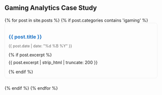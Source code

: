 <h2>Gaming Analytics Case Study</h2>

<div style="margin-top: 20px;">
  {% for post in site.posts %}
    {% if post.categories contains 'igaming' %}
      <div style="margin-bottom: 24px; padding: 12px; border: 1px solid #eee; border-radius: 8px;">
        <h3 style="margin-bottom: 6px;">
          <a href="{{ post.url }}" style="text-decoration: none; color: #2176C7;">
            {{ post.title }}
          </a>
        </h3>
        <p style="color: #666; font-size: 0.9em;">
          {{ post.date | date: "%d %B %Y" }}
        </p>
        {% if post.excerpt %}
          <p style="margin-top: 8px;">{{ post.excerpt | strip_html | truncate: 200 }}</p>
        {% endif %}
      </div>
    {% endif %}
  {% endfor %}
</div>
